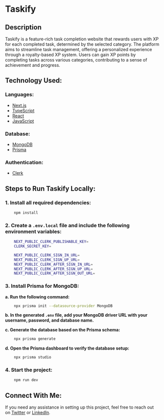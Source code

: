 # Taskify

## Description

Taskify is a feature-rich task completion website that rewards users with XP for each completed task, determined by the selected category. The platform aims to streamline task management, offering a personalized experience through a royalty-based XP system. Users can gain XP points by completing tasks across various categories, contributing to a sense of achievement and progress.

## Technology Used:

### Languages:

- [Next.js](https://nextjs.org/)
- [TypeScript](https://www.typescriptlang.org/)
- [React](https://react.dev/)
- [JavaScript](https://developer.mozilla.org/en-US/docs/Web/JavaScript)

### Database:

- [MongoDB](https://www.mongodb.com/)
- [Prisma](https://www.prisma.io/)

### Authentication:

- [Clerk](https://clerk.com/)

## Steps to Run Taskify Locally:

### 1. Install all required dependencies:

```bash
    npm install
```

### 2. Create a `.env.local` file and include the following environment variables:

```bash
    NEXT_PUBLIC_CLERK_PUBLISHABLE_KEY=
    CLERK_SECRET_KEY=

    NEXT_PUBLIC_CLERK_SIGN_IN_URL=
    NEXT_PUBLIC_CLERK_SIGN_UP_URL=
    NEXT_PUBLIC_CLERK_AFTER_SIGN_IN_URL=
    NEXT_PUBLIC_CLERK_AFTER_SIGN_UP_URL=
    NEXT_PUBLIC_CLERK_AFTER_SIGN_OUT_URL=
```

### 3. Install Prisma for MongoDB:

<b>a. Run the following command:</b>

```bash
    npx prisma init --datasource-provider MongoDB
```

<b>b.  In the generated `.env` file, add your MongoDB driver URL with your username, password, and database name.</b>

<b>c. Generate the database based on the Prisma schema:</b>
    
```bash
    npx prisma generate
```

<b>d. Open the Prisma dashboard to verify the database setup:</b>

```bash
    npx prisma studio
```

### 4. Start the project:

```bash
    npm run dev
```

## Connect With Me:

If you need any assistance in setting up this project, feel free to reach out on [Twitter](https://twitter.com/AtreayKukanur) or [LinkedIn](https://www.linkedin.com/in/atreay-kukanur/).
